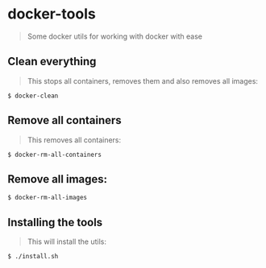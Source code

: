 # docker-tools
> Some docker utils for working with docker with ease

## Clean everything
> This stops all containers, removes them and also removes all images:

    $ docker-clean

## Remove all containers
> This removes all containers:

    $ docker-rm-all-containers

## Remove all images:

    $ docker-rm-all-images

## Installing the tools
> This will install the utils:

    $ ./install.sh
